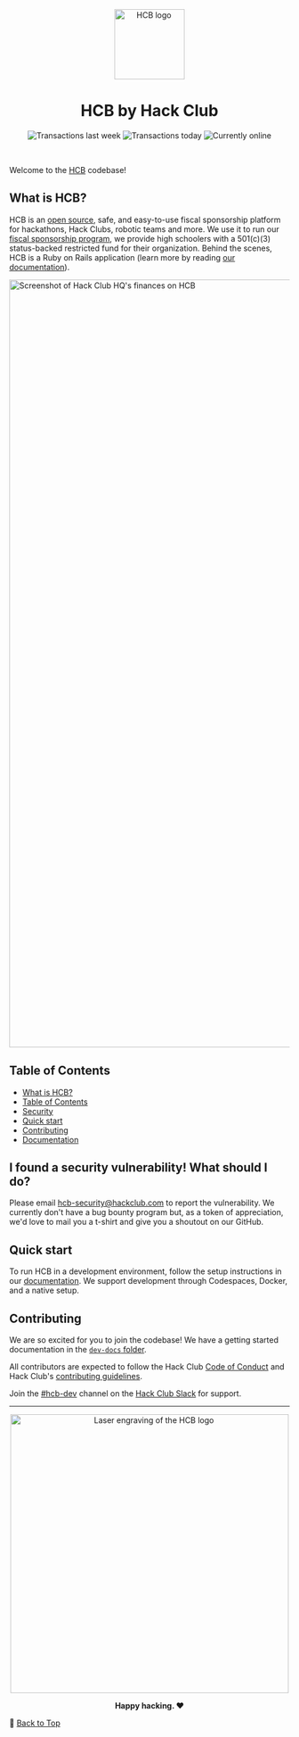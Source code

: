 <div align="center">
  <picture>
    <source media="(prefers-color-scheme: dark)" srcset="https://cloud-djxhgxve6-hack-club-bot.vercel.app/0hcb-icon-icon-dark_1_.png">
    <img src="https://cloud-5yru8jas0-hack-club-bot.vercel.app/0logo-512.png" width="126" alt="HCB logo">
  </picture>
  <h1>HCB by Hack Club</h1>

  ![Transactions last week](https://img.shields.io/badge/dynamic/json?url=https%3A%2F%2Fhcb.hackclub.com%2Fstats&query=%24.last_week.size.total&style=flat&label=past%20week&color=%23ec3750&suffix=%20transactions) ![Transactions today](https://img.shields.io/badge/dynamic/json?url=https%3A%2F%2Fhcb.hackclub.com%2Fstats&query=%24.last_day.size.total&style=flat&label=today&color=%23338eda&suffix=%20transactions) ![Currently online](https://img.shields.io/badge/dynamic/json?url=https%3A%2F%2Fhcb.hackclub.com%2Fstats&query=%24.currently_online&style=flat&label=currently%20online&color=%2333d6a6&suffix=%20users)

</div>
<br>

Welcome to the [HCB](https://hackclub.com/fiscal-sponsorship/) codebase!

## What is HCB?

HCB is an [open source](https://hackclub.com/fiscal-sponsorship/open-source/),
safe, and easy-to-use fiscal sponsorship platform for hackathons, Hack Clubs,
robotic teams and more. We use it to run
our [fiscal sponsorship program](https://hackclub.com/fiscal-sponsorship/), we
provide high schoolers with a 501(c)(3) status-backed restricted fund for their
organization. Behind the scenes, HCB is a Ruby on Rails application (learn more
by reading [our documentation](/dev-docs)).

<img width="1377" alt="Screenshot of Hack Club HQ's finances on HCB" src="https://github.com/hackclub/hcb/assets/39828164/b19a83b2-ba81-46b0-9f6f-2772f4249071">

## Table of Contents

- [What is HCB?](#what-is-hcb)
- [Table of Contents](#table-of-contents)
- [Security](#i-found-a-security-vulnerability-what-should-i-do)
- [Quick start](#quick-start)
- [Contributing](#contributing)
- [Documentation](https://github.com/hackclub/hcb/blob/main/dev-docs/)

## I found a security vulnerability! What should I do?

Please email [hcb-security@hackclub.com](mailto:hcb-security@hackclub.com) to
report the vulnerability. We currently don't have a bug bounty program but, as a
token of appreciation, we'd love to mail you a t-shirt and give you a shoutout
on our GitHub.

## Quick start

To run HCB in a development environment, follow the setup instructions in
our [documentation](/dev-docs/development.md). We support development through
Codespaces, Docker, and a native setup.

## Contributing

We are so excited for you to join the codebase! We have a getting started
documentation in the [`dev-docs` folder](/dev-docs/development.md).

All contributors are expected to follow the Hack
Club [Code of Conduct](https://hackclub.com/conduct) and Hack
Club's [contributing guidelines](https://github.com/hackclub/hackclub/blob/main/CONTRIBUTING.md).

Join the [#hcb-dev](https://hackclub.slack.com/archives/C068U0JMV19) channel on the [Hack Club Slack](https://hackclub.com/slack) for support.

---

<div align="center">
  <img src="./hcb_laser.gif" alt="Laser engraving of the HCB logo" width="500">
  <br>
  <p><strong>Happy hacking. ❤️</strong></p>
</div>

🔼 [Back to Top](#readme)
